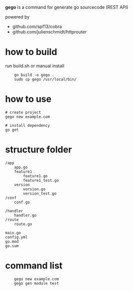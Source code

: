 **gego** is a command for generate go sourcecode (REST API) 

powered by 
- github.com/spf13/cobra 
- github.com/julienschmidt/httprouter




# how to build
run build.sh or manual install
```
	go build -o gego . 
	sudo cp gego /usr/local/bin/
```

# how to use 

```
# create project
gego new example.com

# install dependency
go get 
```

# structure folder
```
/app
	app.go
	feature1 
		feature1.go
		feature1_test.go
	version
		version.go
		version_test.go 
/conf
	conf.go

/handler
	handler.go
/route
	route.go

main.go
config.yml
go.mod
go.sum
```
# command list 
```
	gego new example.com
	gego gen module test 

```
